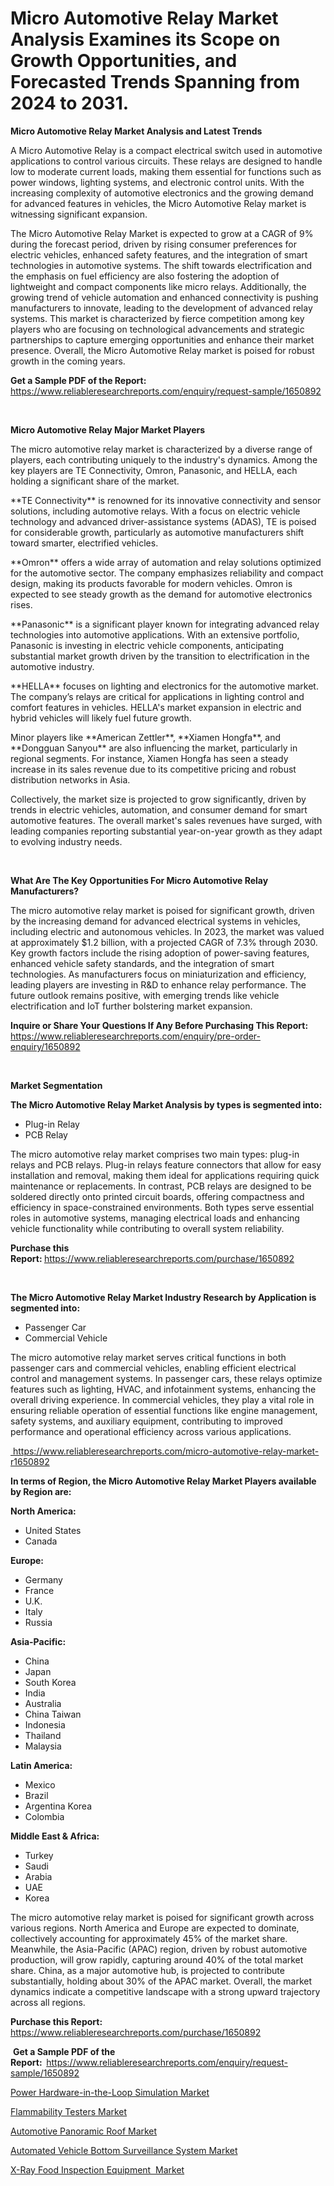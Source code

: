 <p><h1>Micro Automotive Relay Market Analysis Examines its Scope on Growth Opportunities, and Forecasted Trends Spanning from 2024 to 2031.</h1></p><p><strong>Micro Automotive Relay Market Analysis and Latest Trends</strong></p>
<p><p>A Micro Automotive Relay is a compact electrical switch used in automotive applications to control various circuits. These relays are designed to handle low to moderate current loads, making them essential for functions such as power windows, lighting systems, and electronic control units. With the increasing complexity of automotive electronics and the growing demand for advanced features in vehicles, the Micro Automotive Relay market is witnessing significant expansion.</p><p>The Micro Automotive Relay Market is expected to grow at a CAGR of 9% during the forecast period, driven by rising consumer preferences for electric vehicles, enhanced safety features, and the integration of smart technologies in automotive systems. The shift towards electrification and the emphasis on fuel efficiency are also fostering the adoption of lightweight and compact components like micro relays. Additionally, the growing trend of vehicle automation and enhanced connectivity is pushing manufacturers to innovate, leading to the development of advanced relay systems. This market is characterized by fierce competition among key players who are focusing on technological advancements and strategic partnerships to capture emerging opportunities and enhance their market presence. Overall, the Micro Automotive Relay market is poised for robust growth in the coming years.</p></p>
<p><strong>Get a Sample PDF of the Report:&nbsp;</strong> <a href="https://www.reliableresearchreports.com/enquiry/request-sample/1650892?utm_campaign=38&utm_medium=2&utm_source=Github&utm_content=ia&utm_term=03102024&utm_id=micro-automotive-relay">https://www.reliableresearchreports.com/enquiry/request-sample/1650892</a></p>
<p>&nbsp;</p>
<p><strong>Micro Automotive Relay Major Market Players</strong></p>
<p><p>The micro automotive relay market is characterized by a diverse range of players, each contributing uniquely to the industry's dynamics. Among the key players are TE Connectivity, Omron, Panasonic, and HELLA, each holding a significant share of the market.</p><p>**TE Connectivity** is renowned for its innovative connectivity and sensor solutions, including automotive relays. With a focus on electric vehicle technology and advanced driver-assistance systems (ADAS), TE is poised for considerable growth, particularly as automotive manufacturers shift toward smarter, electrified vehicles.</p><p>**Omron** offers a wide array of automation and relay solutions optimized for the automotive sector. The company emphasizes reliability and compact design, making its products favorable for modern vehicles. Omron is expected to see steady growth as the demand for automotive electronics rises.</p><p>**Panasonic** is a significant player known for integrating advanced relay technologies into automotive applications. With an extensive portfolio, Panasonic is investing in electric vehicle components, anticipating substantial market growth driven by the transition to electrification in the automotive industry.</p><p>**HELLA** focuses on lighting and electronics for the automotive market. The company’s relays are critical for applications in lighting control and comfort features in vehicles. HELLA's market expansion in electric and hybrid vehicles will likely fuel future growth.</p><p>Minor players like **American Zettler**, **Xiamen Hongfa**, and **Dongguan Sanyou** are also influencing the market, particularly in regional segments. For instance, Xiamen Hongfa has seen a steady increase in its sales revenue due to its competitive pricing and robust distribution networks in Asia.</p><p>Collectively, the market size is projected to grow significantly, driven by trends in electric vehicles, automation, and consumer demand for smart automotive features. The overall market's sales revenues have surged, with leading companies reporting substantial year-on-year growth as they adapt to evolving industry needs.</p></p>
<p>&nbsp;</p>
<p><strong>What Are The Key Opportunities For Micro Automotive Relay Manufacturers?</strong></p>
<p><p>The micro automotive relay market is poised for significant growth, driven by the increasing demand for advanced electrical systems in vehicles, including electric and autonomous vehicles. In 2023, the market was valued at approximately $1.2 billion, with a projected CAGR of 7.3% through 2030. Key growth factors include the rising adoption of power-saving features, enhanced vehicle safety standards, and the integration of smart technologies. As manufacturers focus on miniaturization and efficiency, leading players are investing in R&D to enhance relay performance. The future outlook remains positive, with emerging trends like vehicle electrification and IoT further bolstering market expansion.</p></p>
<p><strong>Inquire or Share Your Questions If Any Before Purchasing This Report:</strong> <a href="https://www.reliableresearchreports.com/enquiry/pre-order-enquiry/1650892?utm_campaign=38&utm_medium=2&utm_source=Github&utm_content=ia&utm_term=03102024&utm_id=micro-automotive-relay">https://www.reliableresearchreports.com/enquiry/pre-order-enquiry/1650892</a></p>
<p>&nbsp;</p>
<p><strong>Market Segmentation</strong></p>
<p><strong>The Micro Automotive Relay Market Analysis by types is segmented into:</strong></p>
<p><ul><li>Plug-in Relay</li><li>PCB Relay</li></ul></p>
<p><p>The micro automotive relay market comprises two main types: plug-in relays and PCB relays. Plug-in relays feature connectors that allow for easy installation and removal, making them ideal for applications requiring quick maintenance or replacements. In contrast, PCB relays are designed to be soldered directly onto printed circuit boards, offering compactness and efficiency in space-constrained environments. Both types serve essential roles in automotive systems, managing electrical loads and enhancing vehicle functionality while contributing to overall system reliability.</p></p>
<p><strong>Purchase this Report:&nbsp;</strong><a href="https://www.reliableresearchreports.com/purchase/1650892?utm_campaign=38&utm_medium=2&utm_source=Github&utm_content=ia&utm_term=03102024&utm_id=micro-automotive-relay">https://www.reliableresearchreports.com/purchase/1650892</a></p>
<p>&nbsp;</p>
<p><strong>The Micro Automotive Relay Market Industry Research by Application is segmented into:</strong></p>
<p><ul><li>Passenger Car</li><li>Commercial Vehicle</li></ul></p>
<p><p>The micro automotive relay market serves critical functions in both passenger cars and commercial vehicles, enabling efficient electrical control and management systems. In passenger cars, these relays optimize features such as lighting, HVAC, and infotainment systems, enhancing the overall driving experience. In commercial vehicles, they play a vital role in ensuring reliable operation of essential functions like engine management, safety systems, and auxiliary equipment, contributing to improved performance and operational efficiency across various applications.</p></p>
<p><a href="https://www.reliableresearchreports.com/micro-automotive-relay-market-r1650892?utm_campaign=38&utm_medium=2&utm_source=Github&utm_content=ia&utm_term=03102024&utm_id=micro-automotive-relay">&nbsp;https://www.reliableresearchreports.com/micro-automotive-relay-market-r1650892</a></p>
<p><strong>In terms of Region, the Micro Automotive Relay Market Players available by Region are:</strong></p>
<p>
    <p> <strong> North America: </strong>
        <ul>
            <li>United States</li>
            <li>Canada</li>
        </ul>
        </p> 
    <p> <strong> Europe: </strong>
        <ul>
            <li>Germany</li>
            <li>France</li>
            <li>U.K.</li>
            <li>Italy</li>
            <li>Russia</li>
        </ul>
        </p> 
    <p> <strong> Asia-Pacific: </strong>
        <ul>
            <li>China</li>
            <li>Japan</li>
            <li>South Korea</li>
            <li>India</li>
            <li>Australia</li>
            <li>China Taiwan</li>
            <li>Indonesia</li>
            <li>Thailand</li>
            <li>Malaysia</li>
        </ul>
        </p> 
    <p> <strong> Latin America: </strong>
        <ul>
            <li>Mexico</li>
            <li>Brazil</li>
            <li>Argentina Korea</li>
            <li>Colombia</li>
        </ul>
        </p> 
    <p> <strong> Middle East & Africa: </strong>
        <ul>
            <li>Turkey</li>
            <li>Saudi</li>
            <li>Arabia</li>
            <li>UAE</li>
            <li>Korea</li>
        </ul>
    </p>
    </p>
<p><p>The micro automotive relay market is poised for significant growth across various regions. North America and Europe are expected to dominate, collectively accounting for approximately 45% of the market share. Meanwhile, the Asia-Pacific (APAC) region, driven by robust automotive production, will grow rapidly, capturing around 40% of the total market share. China, as a major automotive hub, is projected to contribute substantially, holding about 30% of the APAC market. Overall, the market dynamics indicate a competitive landscape with a strong upward trajectory across all regions.</p></p>
<p><strong>Purchase this Report: </strong><a href="https://www.reliableresearchreports.com/purchase/1650892?utm_campaign=38&utm_medium=2&utm_source=Github&utm_content=ia&utm_term=03102024&utm_id=micro-automotive-relay">https://www.reliableresearchreports.com/purchase/1650892</a></p>
<p>&nbsp;<strong>Get a Sample PDF of the Report:&nbsp;&nbsp;</strong><a href="https://www.reliableresearchreports.com/enquiry/request-sample/1650892?utm_campaign=38&utm_medium=2&utm_source=Github&utm_content=ia&utm_term=03102024&utm_id=micro-automotive-relay">https://www.reliableresearchreports.com/enquiry/request-sample/1650892</a></p>
<p><strong></strong></p>
<p><p><a href="https://github.com/KejsiLoshi121/Market-Research-Report-List-1/blob/main/power-hardware-in-the-loop-simulation-market.md?utm_campaign=38&utm_medium=2&utm_source=Github&utm_content=ia&utm_term=03102024&utm_id=micro-automotive-relay">Power Hardware-in-the-Loop Simulation Market</a></p><p><a href="https://issuu.com/reportprime-2/docs/flammability-testers-market-size-20_424fe28b2026cf?utm_campaign=38&utm_medium=2&utm_source=Github&utm_content=ia&utm_term=03102024&utm_id=micro-automotive-relay">Flammability Testers Market</a></p><p><a href="https://medium.com/@lourdestd6bs/automotive-panoramic-roof-market-dynamics-application-types-emerging-trends-and-future-outlook-e4b18314e068?postPublishedType=repub&utm_campaign=38&utm_medium=2&utm_source=Github&utm_content=ia&utm_term=03102024&utm_id=micro-automotive-relay">Automotive Panoramic Roof Market</a></p><p><a href="https://github.com/tacitam515l/Market-Research-Report-List-1/blob/main/automated-vehicle-bottom-surveillance-system-market.md?utm_campaign=38&utm_medium=2&utm_source=Github&utm_content=ia&utm_term=03102024&utm_id=micro-automotive-relay">Automated Vehicle Bottom Surveillance System Market</a></p><p><a href="https://issuu.com/reportprime-2/docs/x-ray-food-inspection-equipment-mar_8e4b7107944425?utm_campaign=38&utm_medium=2&utm_source=Github&utm_content=ia&utm_term=03102024&utm_id=micro-automotive-relay">X-Ray Food Inspection Equipment  Market</a></p></p>